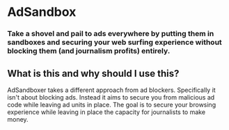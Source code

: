 # AdSandbox

### Take a shovel and pail to ads everywhere by putting them in sandboxes and securing your web surfing experience without blocking them (and journalism profits) entirely.

## What is this and why should I use this?

AdSandboxer takes a different approach from ad blockers. Specifically it isn't about blocking ads. Instead it aims to secure you from malicious ad code while leaving ad units in place. The goal is to secure your browsing experience while leaving in place the capacity for journalists to make money. 
